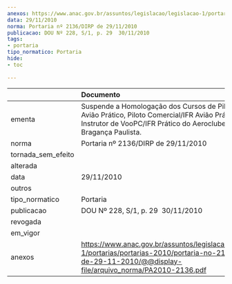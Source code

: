 ```yaml
---
anexos: https://www.anac.gov.br/assuntos/legislacao/legislacao-1/portarias/portarias-2010/portaria-no-2136-dirp-de-29-11-2010/@@display-file/arquivo_norma/PA2010-2136.pdf
data: 29/11/2010
norma: Portaria nº 2136/DIRP de 29/11/2010
publicacao: DOU Nº 228, S/1, p. 29  30/11/2010
tags:
- portaria
tipo_normatico: Portaria
hide: 
- toc 
 
---
```


|                    | Documento                                                                                                                                                                 |
|:-------------------|:--------------------------------------------------------------------------------------------------------------------------------------------------------------------------|
| ementa             | Suspende a Homologação dos Cursos de Piloto Privado Avião Prático, Piloto Comercial/IFR Avião Prático e Instrutor de VooPC/IFR Prático do Aeroclube de Bragança Paulista. |
| norma              | Portaria nº 2136/DIRP de 29/11/2010                                                                                                                                       |
| tornada_sem_efeito |                                                                                                                                                                           |
| alterada           |                                                                                                                                                                           |
| data               | 29/11/2010                                                                                                                                                                |
| outros             |                                                                                                                                                                           |
| tipo_normatico     | Portaria                                                                                                                                                                  |
| publicacao         | DOU Nº 228, S/1, p. 29  30/11/2010                                                                                                                                        |
| revogada           |                                                                                                                                                                           |
| em_vigor           |                                                                                                                                                                           |
| anexos             | https://www.anac.gov.br/assuntos/legislacao/legislacao-1/portarias/portarias-2010/portaria-no-2136-dirp-de-29-11-2010/@@display-file/arquivo_norma/PA2010-2136.pdf        |